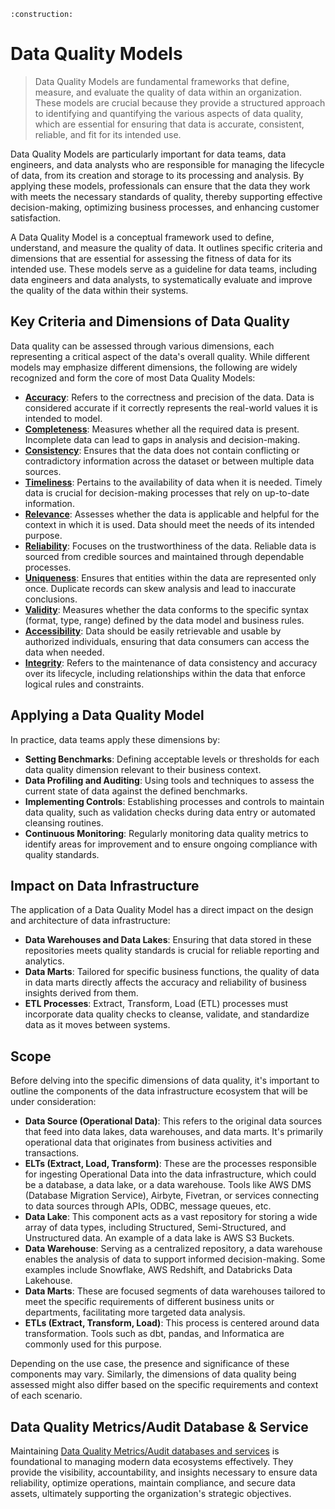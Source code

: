 ```admonish warning title="Page under construction"
:construction:
```

# Data Quality Models
>
> Data Quality Models are fundamental frameworks that define, measure, and evaluate the quality of data within an organization. These models are crucial because they provide a structured approach to identifying and quantifying the various aspects of data quality, which are essential for ensuring that data is accurate, consistent, reliable, and fit for its intended use.

Data Quality Models are particularly important for data teams, data engineers, and data analysts who are responsible for managing the lifecycle of data, from its creation and storage to its processing and analysis. By applying these models, professionals can ensure that the data they work with meets the necessary standards of quality, thereby supporting effective decision-making, optimizing business processes, and enhancing customer satisfaction.

A Data Quality Model is a conceptual framework used to define, understand, and measure the quality of data. It outlines specific criteria and dimensions that are essential for assessing the fitness of data for its intended use. These models serve as a guideline for data teams, including data engineers and data analysts, to systematically evaluate and improve the quality of the data within their systems.

## Key Criteria and Dimensions of Data Quality

Data quality can be assessed through various dimensions, each representing a critical aspect of the data's overall quality. While different models may emphasize different dimensions, the following are widely recognized and form the core of most Data Quality Models:

* [**Accuracy**](./accuracy_dimension.md): Refers to the correctness and precision of the data. Data is considered accurate if it correctly represents the real-world values it is intended to model.
* [**Completeness**](./completeness_dimension.md): Measures whether all the required data is present. Incomplete data can lead to gaps in analysis and decision-making.
* [**Consistency**](./consistency_dimension.md): Ensures that the data does not contain conflicting or contradictory information across the dataset or between multiple data sources.
* [**Timeliness**](./timeliness_dimension.md): Pertains to the availability of data when it is needed. Timely data is crucial for decision-making processes that rely on up-to-date information.
* [**Relevance**](./relevance_dimension.md): Assesses whether the data is applicable and helpful for the context in which it is used. Data should meet the needs of its intended purpose.
* [**Reliability**](./reliability_dimension.md): Focuses on the trustworthiness of the data. Reliable data is sourced from credible sources and maintained through dependable processes.
* [**Uniqueness**](./uniqueness_dimension.md): Ensures that entities within the data are represented only once. Duplicate records can skew analysis and lead to inaccurate conclusions.
* [**Validity**](./validity_dimension.md): Measures whether the data conforms to the specific syntax (format, type, range) defined by the data model and business rules.
* [**Accessibility**](./accessibility_dimension.md): Data should be easily retrievable and usable by authorized individuals, ensuring that data consumers can access the data when needed.
* [**Integrity**](./integrity_dimension.md): Refers to the maintenance of data consistency and accuracy over its lifecycle, including relationships within the data that enforce logical rules and constraints.

## Applying a Data Quality Model

In practice, data teams apply these dimensions by:

* **Setting Benchmarks**: Defining acceptable levels or thresholds for each data quality dimension relevant to their business context.
* **Data Profiling and Auditing**: Using tools and techniques to assess the current state of data against the defined benchmarks.
* **Implementing Controls**: Establishing processes and controls to maintain data quality, such as validation checks during data entry or automated cleansing routines.
* **Continuous Monitoring**: Regularly monitoring data quality metrics to identify areas for improvement and to ensure ongoing compliance with quality standards.

## Impact on Data Infrastructure

The application of a Data Quality Model has a direct impact on the design and architecture of data infrastructure:

* **Data Warehouses and Data Lakes**: Ensuring that data stored in these repositories meets quality standards is crucial for reliable reporting and analytics.
* **Data Marts**: Tailored for specific business functions, the quality of data in data marts directly affects the accuracy and reliability of business insights derived from them.
* **ETL Processes**: Extract, Transform, Load (ETL) processes must incorporate data quality checks to cleanse, validate, and standardize data as it moves between systems.

## Scope

Before delving into the specific dimensions of data quality, it's important to outline the components of the data infrastructure ecosystem that will be under consideration:

* **Data Source (Operational Data)**: This refers to the original data sources that feed into data lakes, data warehouses, and data marts. It's primarily operational data that originates from business activities and transactions.
* **ELTs (Extract, Load, Transform)**: These are the processes responsible for ingesting Operational Data into the data infrastructure, which could be a database, a data lake, or a data warehouse. Tools like AWS DMS (Database Migration Service), Airbyte, Fivetran, or services connecting to data sources through APIs, ODBC, message queues, etc.
* **Data Lake**: This component acts as a vast repository for storing a wide array of data types, including Structured, Semi-Structured, and Unstructured data. An example of a data lake is AWS S3 Buckets.
* **Data Warehouse**: Serving as a centralized repository, a data warehouse enables the analysis of data to support informed decision-making. Some examples include Snowflake, AWS Redshift, and Databricks Data Lakehouse.
* **Data Marts**: These are focused segments of data warehouses tailored to meet the specific requirements of different business units or departments, facilitating more targeted data analysis.
* **ETLs (Extract, Transform, Load)**: This process is centered around data transformation. Tools such as dbt, pandas, and Informatica are commonly used for this purpose.

Depending on the use case, the presence and significance of these components may vary. Similarly, the dimensions of data quality being assessed might also differ based on the specific requirements and context of each scenario.

## Data Quality Metrics/Audit Database & Service

Maintaining [Data Quality Metrics/Audit databases and services](./metrics_database.md) is foundational to managing modern data ecosystems effectively. They provide the visibility, accountability, and insights necessary to ensure data reliability, optimize operations, maintain compliance, and secure data assets, ultimately supporting the organization's strategic objectives.
